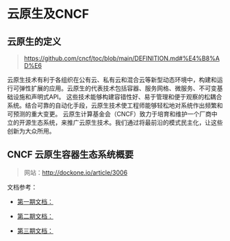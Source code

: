 #  **云原生及CNCF**

## **云原生的定义**
> https://github.com/cncf/toc/blob/main/DEFINITION.md#%E4%B8%AD%E6

云原生技术有利于各组织在公有云、私有云和混合云等新型动态环境中，构建和运行可弹性扩展的应用。云原生的代表技术包括容器、服务网格、微服务、不可变基础设施和声明式API。
这些技术能够构建容错性好、易于管理和便于观察的松耦合系统。结合可靠的自动化手段，云原生技术使工程师能够轻松地对系统作出频繁和可预测的重大变更。
云原生计算基金会（CNCF）致力于培育和维护一个厂商中立的开源生态系统，来推广云原生技术。我们通过将最前沿的模式民主化，让这些创新为大众所用。

## CNCF 云原生容器生态系统概要

> 网站：http://dockone.io/article/3006









文档参考：

- [第一期文档：](www.qikqiak.com/k8strain)

- [第二期文档：](www.qikqiak.com/k8strain2)

- [第三期文档：](www.qikqiak.com/k3s)

